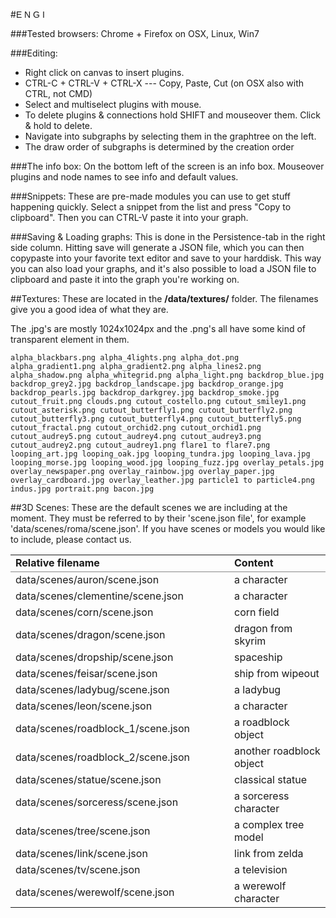 <link href="style.css" rel="stylesheet"></link>

#<span style="font-family: 'greyscale_basic_regular', sans-serif;">E N G I</span>

###Tested browsers:
Chrome + Firefox on OSX, Linux, Win7
  
###Editing:
- Right click on canvas to insert plugins.
- CTRL-C + CTRL-V + CTRL-X --- Copy, Paste, Cut (on OSX also with CTRL, not CMD)
- Select and multiselect plugins with mouse.
- To delete plugins & connections hold SHIFT and mouseover them. Click & hold to delete.
- Navigate into subgraphs by selecting them in the graphtree on the left.
- The draw order of subgraphs is determined by the creation order

###The info box:
On the bottom left of the screen is an info box. Mouseover plugins and node names
to see info and default values.

###Snippets:
These are pre-made modules you can use to get stuff happening quickly. Select
a snippet from the list and press "Copy to clipboard". Then you can
CTRL-V paste it into your graph. 

###Saving & Loading graphs:
This is done in the Persistence-tab in the right side column. Hitting save will
generate a JSON file, which you can then copypaste into your favorite text editor
and save to your harddisk. This way you can also load your graphs, and it's also possible 
to load a JSON file to clipboard and paste it into the graph you're working on.


##Textures:
These are located in the **/data/textures/** folder. The filenames give you
a good idea of what they are.

The .jpg's are mostly 1024x1024px and the .png's all have some kind of
transparent element in them.

`
	alpha_blackbars.png
	alpha_4lights.png
	alpha_dot.png
	alpha_gradient1.png
	alpha_gradient2.png
	alpha_lines2.png
	alpha_shadow.png
	alpha_whitegrid.png
	alpha_light.png
	backdrop_blue.jpg
	backdrop_grey2.jpg
	backdrop_landscape.jpg
	backdrop_orange.jpg
	backdrop_pearls.jpg
	backdrop_darkgrey.jpg
	backdrop_smoke.jpg
	cutout_fruit.png
	clouds.png
	cutout_costello.png
	cutout_smiley1.png
	cutout_asterisk.png
	cutout_butterfly1.png
	cutout_butterfly2.png
	cutout_butterfly3.png
	cutout_butterfly4.png
	cutout_butterfly5.png
	cutout_fractal.png
	cutout_orchid2.png
	cutout_orchid1.png
	cutout_audrey5.png
	cutout_audrey4.png
	cutout_audrey3.png
	cutout_audrey2.png
	cutout_audrey1.png
	flare1 to flare7.png
	looping_art.jpg
	looping_oak.jpg
	looping_tundra.jpg
	looping_lava.jpg
	looping_morse.jpg
	looping_wood.jpg
	looping_fuzz.jpg
	overlay_petals.jpg
	overlay_newspaper.png
	overlay_rainbow.jpg
	overlay_paper.jpg
	overlay_cardboard.jpg
	overlay_leather.jpg
	particle1 to particle4.png
	indus.jpg
	portrait.png
	bacon.jpg
`
 
##3D Scenes:
These are the default scenes we are including at the moment. They must be referred to by their 'scene.json file', for example 'data/scenes/roma/scene.json'. If you have scenes or models you would like to include, please contact us.

<table cellpadding="2" width="890">
	<col width="350px" />
	<col />
	<tr>
		<td style="border-bottom: 1px solid #888"><b>Relative filename</b></td>
		<td style="border-bottom: 1px solid #888"><b>Content</b></td>
	</tr>
	<tr>
		<td><nobr>data/scenes/auron/scene.json</nobr></td>
		<td>a character</td>
	</tr>
	<tr>
		<td><nobr>data/scenes/clementine/scene.json</nobr></td>
		<td>a character</td>
	</tr>
	<tr>
		<td><nobr>data/scenes/corn/scene.json</nobr></td>
		<td>corn field</td>
	</tr>
	<tr>
		<td><nobr>data/scenes/dragon/scene.json</nobr></td>
		<td>dragon from skyrim</td>
	</tr>
	<tr>
		<td><nobr>data/scenes/dropship/scene.json</nobr></td>
		<td>spaceship</td>
	</tr>
	<tr>
		<td><nobr>data/scenes/feisar/scene.json</nobr></td>
		<td>ship from wipeout</td>
	</tr>
	<tr>
		<td><nobr>data/scenes/ladybug/scene.json</nobr></td>
		<td>a ladybug</td>
	</tr>
	<tr>
		<td><nobr>data/scenes/leon/scene.json</nobr></td>
		<td>a character</td>
	</tr>
		<tr>
		<td><nobr>data/scenes/roadblock_1/scene.json</nobr></td>
		<td>a roadblock object</td>
	</tr>
			<tr>
		<td><nobr>data/scenes/roadblock_2/scene.json</nobr></td>
		<td>another roadblock object</td>
	</tr>
		<tr>
		<td><nobr>data/scenes/statue/scene.json</nobr></td>
		<td>classical statue</td>
	</tr>
			<tr>
		<td><nobr>data/scenes/sorceress/scene.json</nobr></td>
		<td>a sorceress character</td>
	</tr>
	<tr>
		<td><nobr>data/scenes/tree/scene.json</nobr></td>
		<td>a complex tree model</td>
	</tr>
		<tr>
		<td><nobr>data/scenes/link/scene.json</nobr></td>
		<td>link from zelda</td>
	</tr>
			<tr>
		<td><nobr>data/scenes/tv/scene.json</nobr></td>
		<td>a television</td>
	</tr>
				<tr>
		<td><nobr>data/scenes/werewolf/scene.json</nobr></td>
		<td>a werewolf character</td>
	</tr>
</table>

